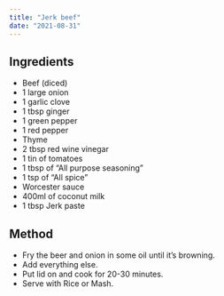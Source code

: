 ```yaml
---
title: "Jerk beef"
date: "2021-08-31"
---
```


## Ingredients

- Beef (diced)
- 1 large onion
- 1 garlic clove
- 1 tbsp ginger
- 1 green pepper
- 1 red pepper
- Thyme
- 2 tbsp red wine vinegar
- 1 tin of tomatoes
- 1 tbsp of “All purpose seasoning”
- 1 tsp of “All spice”
- Worcester sauce
- 400ml of coconut milk
- 1 tbsp Jerk paste

## Method

- Fry the beer and onion in some oil until it’s browning.
- Add everything else.
- Put lid on and cook for 20-30 minutes.
- Serve with Rice or Mash.
